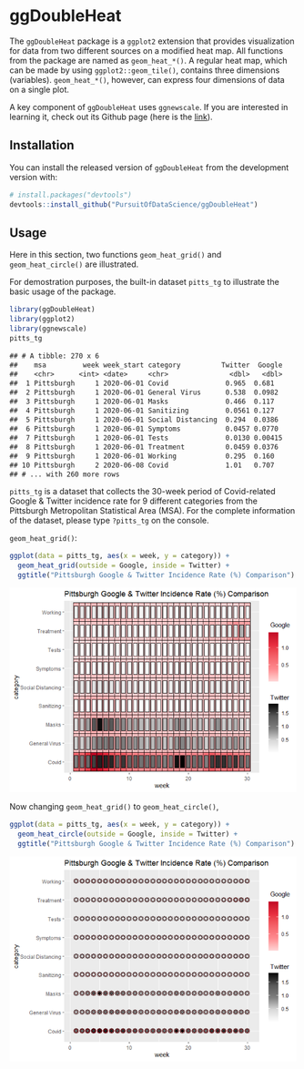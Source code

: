 ggDoubleHeat
================

The `ggDoubleHeat` package is a `ggplot2` extension that provides
visualization for data from two different sources on a modified heat
map. All functions from the package are named as `geom_heat_*()`. A
regular heat map, which can be made by using `ggplot2::geom_tile()`,
contains three dimensions (variables). `geom_heat_*()`, however, can
express four dimensions of data on a single plot.

A key component of `ggDoubleHeat` uses `ggnewscale`. If you are
interested in learning it, check out its Github page (here is the
[link](https://github.com/eliocamp/ggnewscale)).

## Installation

You can install the released version of `ggDoubleHeat` from the
development version with:

``` r
# install.packages("devtools")
devtools::install_github("PursuitOfDataScience/ggDoubleHeat")
```

## Usage

Here in this section, two functions `geom_heat_grid()` and
`geom_heat_circle()` are illustrated.

For demostration purposes, the built-in dataset `pitts_tg` to illustrate
the basic usage of the package.

``` r
library(ggDoubleHeat)
library(ggplot2)
library(ggnewscale)
pitts_tg
```

    ## # A tibble: 270 x 6
    ##    msa         week week_start category          Twitter  Google
    ##    <chr>      <int> <date>     <chr>               <dbl>   <dbl>
    ##  1 Pittsburgh     1 2020-06-01 Covid              0.965  0.681  
    ##  2 Pittsburgh     1 2020-06-01 General Virus      0.538  0.0982 
    ##  3 Pittsburgh     1 2020-06-01 Masks              0.466  0.117  
    ##  4 Pittsburgh     1 2020-06-01 Sanitizing         0.0561 0.127  
    ##  5 Pittsburgh     1 2020-06-01 Social Distancing  0.294  0.0386 
    ##  6 Pittsburgh     1 2020-06-01 Symptoms           0.0457 0.0770 
    ##  7 Pittsburgh     1 2020-06-01 Tests              0.0130 0.00415
    ##  8 Pittsburgh     1 2020-06-01 Treatment          0.0459 0.0376 
    ##  9 Pittsburgh     1 2020-06-01 Working            0.295  0.160  
    ## 10 Pittsburgh     2 2020-06-08 Covid              1.01   0.707  
    ## # ... with 260 more rows

`pitts_tg` is a dataset that collects the 30-week period of
Covid-related Google & Twitter incidence rate for 9 different categories
from the Pittsburgh Metropolitan Statistical Area (MSA). For the
complete information of the dataset, please type `?pitts_tg` on the
console.

`geom_heat_grid()`:

``` r
ggplot(data = pitts_tg, aes(x = week, y = category)) +
  geom_heat_grid(outside = Google, inside = Twitter) +
  ggtitle("Pittsburgh Google & Twitter Incidence Rate (%) Comparison")
```

![](README_files/figure-gfm/unnamed-chunk-2-1.png)<!-- -->

Now changing `geom_heat_grid()` to `geom_heat_circle()`,

``` r
ggplot(data = pitts_tg, aes(x = week, y = category)) +
  geom_heat_circle(outside = Google, inside = Twitter) +
  ggtitle("Pittsburgh Google & Twitter Incidence Rate (%) Comparison")
```

![](README_files/figure-gfm/unnamed-chunk-3-1.png)<!-- -->
